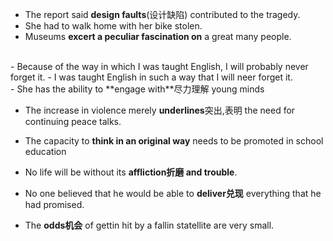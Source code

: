 - The report said **design faults**(设计缺陷) contributed to the tragedy.
- She had to walk home with her bike stolen.
- Museums **excert a peculiar fascination on** a great many people.
<br>
- Because of the way in which I was taught English, I will probably never forget it.
- I was taught English in such a way that I will neer forget it.
<br>
- She has the ability to **engage with**尽力理解 young minds

- The increase in violence merely **underlines**突出,表明 the need for continuing peace talks.

- The capacity to **think in an original way** needs to be promoted in school education
- No life will be without its **affliction折磨 and trouble**.

- No one believed that he would be able to **deliver兑现** everything that he had promised.
- The **odds机会** of gettin hit by a fallin statellite are very small. 
